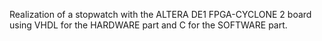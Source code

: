 Realization of a stopwatch with the ALTERA DE1 FPGA-CYCLONE 2 board using VHDL for the HARDWARE part and C for the SOFTWARE part.
